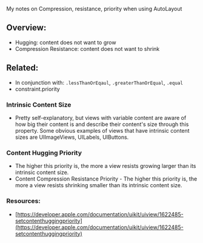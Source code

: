 My notes on Compression, resistance, priority when using AutoLayout<!--more-->

## Overview:

- Hugging: content does not want to grow
- Compression Resistance: content does not want to shrink

## Related:
- In conjunction with: `.lessThanOrEqaul`, `.greaterThanOrEqual`, `.equal`
- constraint.priority

### Intrinsic Content Size
- Pretty self-explanatory, but views with variable content are aware of how big their content is and describe their content's size through this property. Some obvious examples of views that have intrinsic content sizes are UIImageViews, UILabels, UIButtons.

### Content Hugging Priority
- The higher this priority is, the more a view resists growing larger than its intrinsic content size.
- Content Compression Resistance Priority - The higher this priority is, the more a view resists shrinking smaller than its intrinsic content size.

### Resources:
- [https://developer.apple.com/documentation/uikit/uiview/1622485-setcontenthuggingpriority](https://developer.apple.com/documentation/uikit/uiview/1622485-setcontenthuggingpriority)  
